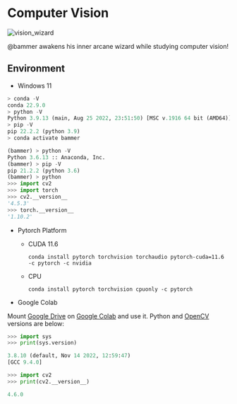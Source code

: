 # Computer Vision

![vision_wizard](https://user-images.githubusercontent.com/38589666/218272338-1f30e72c-a057-4a42-8253-e4b34848ad3c.png)

@bammer awakens his inner arcane wizard while studying computer vision!

## Environment

- Windows 11

```python
> conda -V
conda 22.9.0
> python -V
Python 3.9.13 (main, Aug 25 2022, 23:51:50) [MSC v.1916 64 bit (AMD64)] :: Anaconda, Inc. on win32
> pip -V
pip 22.2.2 (python 3.9)
> conda activate bammer

(bammer) > python -V
Python 3.6.13 :: Anaconda, Inc.
(bammer) > pip -V
pip 21.2.2 (python 3.6)
(bammer) > python
>>> import cv2
>>> import torch
>>> cv2.__version__
'4.5.3'
>>> torch.__version__
'1.10.2'
```

- Pytorch Platform

  * CUDA 11.6

    ```
    conda install pytorch torchvision torchaudio pytorch-cuda=11.6 -c pytorch -c nvidia
    ```

  * CPU
  
    ```
    conda install pytorch torchvision cpuonly -c pytorch
    ```

- Google Colab

Mount [Google Drive](https://drive.google.com/) on [Google Colab](https://colab.research.google.com/) and use it. Python and [OpenCV](https://opencv.org/) versions are below:

```python
>>> import sys
>>> print(sys.version)

3.8.10 (default, Nov 14 2022, 12:59:47) 
[GCC 9.4.0]

>>> import cv2
>>> print(cv2.__version__)

4.6.0
```
